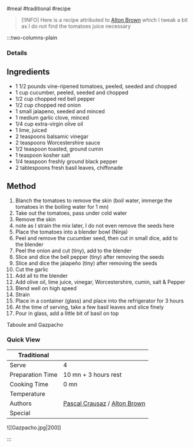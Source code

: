 #meal #traditional #recipe

> [!INFO]
> Here is a recipe attributed to [Alton Brown](http://www.foodnetwork.com/profiles/talent/alton-brown) which I tweak a bit as I do not find the tomatoes juice necessary

:::two-columns-plain

### Details
## Ingredients

- 1 1/2 pounds vine-ripened tomatoes, peeled, seeded and chopped
- 1 cup cucumber, peeled, seeded and chopped
- 1/2 cup chopped red bell pepper
- 1/2 cup chopped red onion
- 1 small jalapeno, seeded and minced
- 1 medium garlic clove, minced
- 1/4 cup extra-virgin olive oil
- 1 lime, juiced
- 2 teaspoons balsamic vinegar
- 2 teaspoons Worcestershire sauce
- 1/2 teaspoon toasted, ground cumin
- 1 teaspoon kosher salt
- 1/4 teaspoon freshly ground black pepper
- 2 tablespoons fresh basil leaves, chiffonade


## Method

1. Blanch the tomatoes to remove the skin (boil water, immerge the tomatoes in the boiling water for 1 mn)
2. Take out the tomatoes, pass under cold water
3. Remove the skin
  1. note as I strain the mix later, I do not even remove the seeds here
4. Place the tomatoes into a blender bowl (Ninja)
5. Peel and remove the cucumber seed, then cut in small dice, add to the blender
6. Peel the onion and cut (tiny), add to the blender
7. Slice and dice the bell pepper (tiny) after removing the seeds
8. Slice and dice the jalapeño (tiny) after removing the seeds
9. Cut the garlic
10. Add all to the blender
11. Add olive oil, lime juice, vinegar, Worcestershire, cumin, salt & Pepper
12. Blend well on high speed
13. Strain
14. Place in a container (glass) and place into the refrigerator for 3 hours
15. At the time of serving, take a few basil leaves and slice finely
16. Pour in glass, add a little bit of basil on top  



Taboule and Gazpacho


### Quick View
| Traditional      |                                                |
| ---------------- | ---------------------------------------------- |
| Serve            | 4                                              |
| Preparation Time | 10 mn + 3 hours rest                           |
| Cooking Time     | 0 mn                                           |
| Temperature      |                                                |
| Authors          | [Pascal Crausaz](mailto:pascal@askpascal.com) / [Alton Brown](http://www.foodnetwork.com/profiles/talent/alton-brown) |
| Special          |                                                |

![[Gazpacho.jpg|200]]

:::

